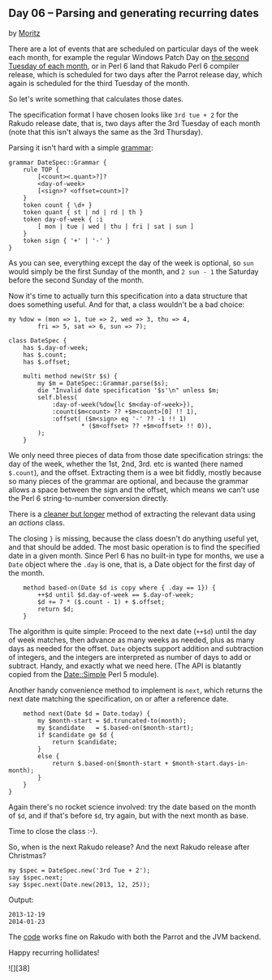 ## Day 06 – Parsing and generating recurring dates

by [Moritz][4]

There are a lot of events that are scheduled on particular days of the week each month, for example the regular Windows Patch Day on [the second Tuesday of each month][5], or in Perl 6 land that Rakudo Perl 6 compiler release, which is scheduled for two days after the Parrot release day, which again is scheduled for the third Tuesday of the month.

So let's write something that calculates those dates.

The specification format I have chosen looks like `3rd tue + 2` for the Rakudo release date, that is, two days after the 3rd Tuesday of each month (note that this isn't always the same as the 3rd Thursday).

Parsing it isn't hard with a simple [grammar][6]:

    grammar DateSpec::Grammar {
        rule TOP {
            [<count><.quant>?]?
            <day-of-week>
            [<sign>? <offset=count>]?
        }
        token count { \d+ }
        token quant { st | nd | rd | th }
        token day-of-week { :i
            [ mon | tue | wed | thu | fri | sat | sun ]
        }
        token sign { '+' | '-' }
    }

As you can see, everything except the day of the week is optional, so `sun` would simply be the first Sunday of the month, and `2 sun - 1` the Saturday before the second Sunday of the month.

Now it's time to actually turn this specification into a data structure that does something useful. And for that, a class wouldn't be a bad choice:

    my %dow = (mon => 1, tue => 2, wed => 3, thu => 4,
            fri => 5, sat => 6, sun => 7);
    
    class DateSpec {
        has $.day-of-week;
        has $.count;
        has $.offset;
    
        multi method new(Str $s) {
            my $m = DateSpec::Grammar.parse($s);
            die "Invalid date specification '$s'\n" unless $m;
            self.bless(
                :day-of-week(%dow{lc $m<day-of-week>}),
                :count($m<count> ?? +$m<count>[0] !! 1),
                :offset( ($m<sign> eq '-' ?? -1 !! 1)
                        * ($m<offset> ?? +$m<offset> !! 0)),
            );
        }

We only need three pieces of data from those date specification strings: the day of the week, whether the 1st, 2nd, 3rd. etc is wanted (here named `$.count`), and the offset. Extracting them is a wee bit fiddly, mostly because so many pieces of the grammar are optional, and because the grammar allows a space between the sign and the offset, which means we can't use the Perl 6 string-to-number conversion directly.

There is a [cleaner but longer][7] method of extracting the relevant data using an _actions_ class.

The closing `}` is missing, because the class doesn't do anything useful yet, and that should be added. The most basic operation is to find the specified date in a given month. Since Perl 6 has no built-in type for months, we use a `Date` object where the `.day` is one, that is, a Date object for the first day of the month.

        method based-on(Date $d is copy where { .day == 1}) {
            ++$d until $d.day-of-week == $.day-of-week;
            $d += 7 * ($.count - 1) + $.offset;
            return $d;
        }

The algorithm is quite simple: Proceed to the next date (`++$d`) until the day of week matches, then advance as many weeks as needed, plus as many days as needed for the offset. `Date` objects support addition and subtraction of integers, and the integers are interpreted as number of days to add or subtract. Handy, and exactly what we need here. (The API is blatantly copied from the [Date::Simple][8] Perl 5 module).

Another handy convenience method to implement is `next`, which returns the next date matching the specification, on or after a reference date.

        method next(Date $d = Date.today) {
            my $month-start = $d.truncated-to(month);
            my $candidate   = $.based-on($month-start);
            if $candidate ge $d {
                return $candidate;
            }
            else {
                return $.based-on($month-start + $month-start.days-in-month);
            }
        }
    }

Again there's no rocket science involved: try the date based on the month of `$d`, and if that's before `$d`, try again, but with the next month as base.

Time to close the class :-).

So, when is the next Rakudo release? And the next Rakudo release after Christmas?

    my $spec = DateSpec.new('3rd Tue + 2');
    say $spec.next;
    say $spec.next(Date.new(2013, 12, 25));

Output:

    2013-12-19
    2014-01-23

The [code][9] works fine on Rakudo with both the Parrot and the JVM backend.

Happy recurring hollidates!


![][38]

  [4]: https://perl6advent.wordpress.com/author/foobar123/ "View all posts by Moritz"
  [5]: https://en.wikipedia.org/wiki/Patch_Tuesday
  [6]: https://perl6advent.wordpress.com/2009/12/21/day-21-grammars-and-actions/
  [7]: https://gist.github.com/moritz/7791603#file-02-recurring-dates-with-actions-pl
  [8]: https://metacpan.org/pod/Date::Simple
  [9]: https://gist.github.com/moritz/7791603#file-01-recurring-dates-pl
